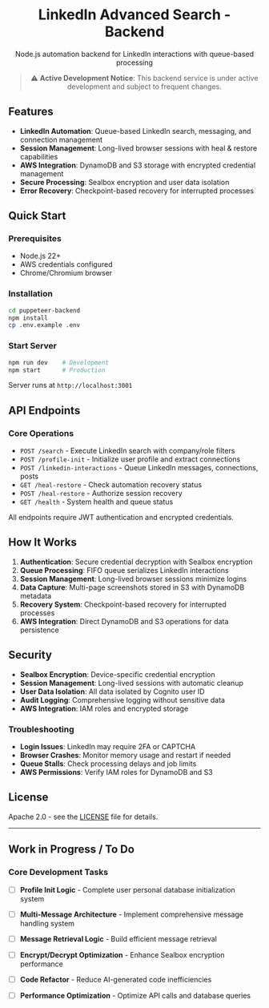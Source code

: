 <div align="center">
<h1>LinkedIn Advanced Search - Backend</h1>
</div>

<div align="center">
Node.js automation backend for LinkedIn interactions with queue-based processing

 >⚠️ **Active Development Notice**: This backend service is under active development and subject to frequent changes.
</div>

## Features

- **LinkedIn Automation**: Queue-based LinkedIn search, messaging, and connection management
- **Session Management**: Long-lived browser sessions with heal & restore capabilities
- **AWS Integration**: DynamoDB and S3 storage with encrypted credential management
- **Secure Processing**: Sealbox encryption and user data isolation
- **Error Recovery**: Checkpoint-based recovery for interrupted processes

## Quick Start

### Prerequisites
- Node.js 22+
- AWS credentials configured
- Chrome/Chromium browser

### Installation
```bash
cd puppeteer-backend
npm install
cp .env.example .env
```

### Start Server
```bash
npm run dev    # Development
npm start      # Production
```

Server runs at `http://localhost:3001`

## API Endpoints

### Core Operations
- `POST /search` - Execute LinkedIn search with company/role filters
- `POST /profile-init` - Initialize user profile and extract connections
- `POST /linkedin-interactions` - Queue LinkedIn messages, connections, posts
- `GET /heal-restore` - Check automation recovery status
- `POST /heal-restore` - Authorize session recovery
- `GET /health` - System health and queue status

All endpoints require JWT authentication and encrypted credentials.

## How It Works

1. **Authentication**: Secure credential decryption with Sealbox encryption
2. **Queue Processing**: FIFO queue serializes LinkedIn interactions
3. **Session Management**: Long-lived browser sessions minimize logins
4. **Data Capture**: Multi-page screenshots stored in S3 with DynamoDB metadata
5. **Recovery System**: Checkpoint-based recovery for interrupted processes
6. **AWS Integration**: Direct DynamoDB and S3 operations for data persistence

## Security

- **Sealbox Encryption**: Device-specific credential encryption
- **Session Management**: Long-lived sessions with automatic cleanup
- **User Data Isolation**: All data isolated by Cognito user ID
- **Audit Logging**: Comprehensive logging without sensitive data
- **AWS Integration**: IAM roles and encrypted storage

### Troubleshooting
- **Login Issues**: LinkedIn may require 2FA or CAPTCHA
- **Browser Crashes**: Monitor memory usage and restart if needed
- **Queue Stalls**: Check processing delays and job limits
- **AWS Permissions**: Verify IAM roles for DynamoDB and S3

## License

Apache 2.0 - see the [LICENSE](https://www.apache.org/licenses/LICENSE-2.0.html) file for details.

---

## Work in Progress / To Do

### Core Development Tasks
- [ ] **Profile Init Logic** - Complete user personal database initialization system
- [ ] **Multi-Message Architecture** - Implement comprehensive message handling system
- [ ] **Message Retrieval Logic** - Build efficient message retrieval 
- [ ] **Encrypt/Decrypt Optimization** - Enhance Sealbox encryption performance
- [ ] **Code Refactor** - Reduce AI-generated code inefficiencies
- [ ] **Performance Optimization** - Optimize API calls and database queries


